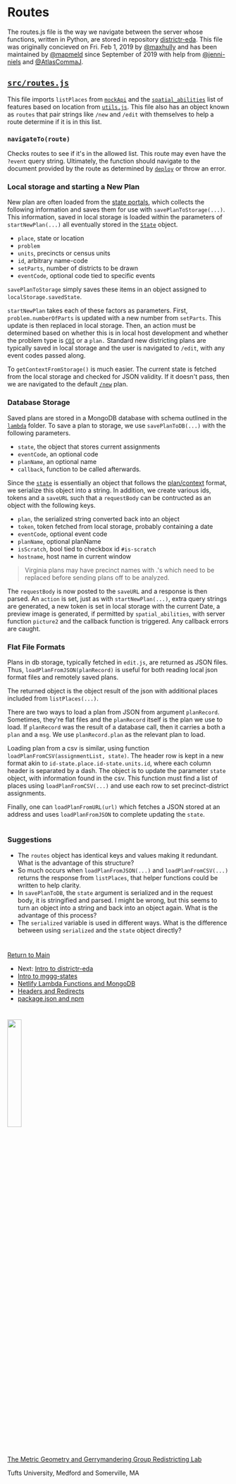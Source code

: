 # Routes

The routes.js file is the way we navigate between the server whose
functions, written in Python, are stored in repository [districtr-eda].
This file was originally concieved on Fri. Feb 1, 2019 by [@maxhully]
and has been maintained by [@mapmeld] since September of 2019 with help
from [@jenni-niels] and [@AtlasCommaJ]. 

## [`src/routes.js`] 

This file imports `listPlaces` from [`mockApi`] and the
[`spatial_abilities`] list of features based on location from
[`utils.js`]. This file also has an object known as `routes` that pair
strings like `/new` and `/edit` with themselves to help a route
determine if it is in this list.

### `navigateTo(route)` 

Checks routes to see if it's in the allowed list. This route may even
have the `?event` query string. Ultimately, the function should navigate
to the document provided by the route as determined by [`deploy`] or
throw an error. 

### Local storage and starting a New Plan

New plan are often loaded from the [state portals], which collects the
following information and saves them for use with
`savePlanToStorage(...)`. This information, saved in local storage is
loaded within the parameters of `startNewPlan(...)` all eventually 
stored in the [`State`] object.

- `place`, state or location
- `problem`
- `units`, precincts or census units
- `id`, arbitrary name-code
- `setParts`, number of districts to be drawn
- `eventCode`, optional code tied to specific events

`savePlanToStorage` simply saves these items in an object assigned to
`localStorage.savedState`.

`startNewPlan` takes each of these factors as parameters. First,
`problem.numberOfParts` is updated with a new number from `setParts`.
This update is then replaced in local storage. Then, an action must be
determined based on whether this is in local host development and
whether the problem type is [`COI`] or a `plan.` Standard new
districting plans are typically saved in local storage and the user is
navigated to `/edit`, with any event codes passed along. 

To `getContextFromStorage()` is much easier. The current state is
fetched from the local storage and checked for JSON validity. If it
doesn't pass, then we are navigated to the default [`/new`] plan. 

### Database Storage

Saved plans are stored in a MongoDB database with schema outlined
in the [`lambda`] folder. To save a plan to storage, we use
`savePlanToDB(...)` with the following parameters.

- `state`, the object that stores current assignments
- `eventCode`, an optional code
- `planName`, an optional name
- `callback`, function to be called afterwards. 

Since the [`state`] is essentially an object that follows the
[plan/context] format, we serialize this object into a string.
In addition, we create various ids, tokens and a `saveURL` such that a
`requestBody` can be contructed as an object with the following keys.

- `plan`, the serialized string converted back into an object
- `token`, token fetched from local storage, probably containing a date
- `eventCode`, optional event code
- `planName`, optional planName
- `isScratch`, bool tied to checkbox id `#is-scratch` 
- `hostname`, host name in current window

> Virginia plans may have precinct names with .'s which need to be replaced
before sending plans off to be analyzed.

The `requestBody` is now posted to the `saveURL` and a response is then
parsed. An `action` is set, just as with `startNewPlan(...)`, extra query
strings are generated, a new token is set in local storage with the current
Date, a preview image is generated, if permitted by `spatial_abilities`, 
with server function `picture2` and the callback function is triggered. Any
callback errors are caught. 

### Flat File Formats

Plans in db storage, typically fetched in `edit.js`, are returned as
JSON files. Thus, `loadPlanFromJSON(planRecord)` is useful for both
reading local json format files and remotely saved plans. 

The returned object is the object result of the json with additional
places included from `listPlaces(...)`. 

There are two ways to load a plan from JSON from argument `planRecord`.
Sometimes, they're flat files and the `planRecord` itself is the plan
we use to load. If `planRecord` was the result of a database call, 
then it carries a both a `plan` and a `msg`. We use `planRecord.plan`
as the relevant plan to load. 

Loading plan from a csv is similar, using function
`loadPlanFromCSV(assignmentList, state)`. The header row is kept in a
new format akin to `id-state.place.id-state.units.id`, where each column
header is separated by a dash. The object is to update the parameter
`state` object, with information found in the csv. This function must
find a list of places using `loadPlanFromCSV(...)` and use each row to
set precinct-district assignments.

Finally, one can `loadPlanFromURL(url)` which fetches a JSON stored at
an address and uses `loadPlanFromJSON` to complete updating the `state`. 

# #

### Suggestions

- The `routes` object has identical keys and values making it redundant.
What is the advantage of this structure?
- So much occurs when `loadPlanFromJSON(...)` and `loadPlanFromCSV(...)`
returns the response from `listPlaces`, that helper functions could be 
written to help clarity.
- In `savePlanToDB`, the `state` argument is serialized and in the
request body, it is stringified and parsed. I might be wrong, but this
seems to turn an object into a string and back into an object again.
What is the advantage of this process?
- The `serialized` variable is used in different ways. What is the
difference between using `serialized` and the `state` object directly?

# # 

[Return to Main](../README.md)
- Next: [Intro to districtr-eda](../09deployment/districtreda.md)
- [Intro to mggg-states](../09deployment/mggg-states.md)
- [Netlify Lambda Functions and MongoDB](../09deployment/mongolambdas.md)
- [Headers and Redirects](../09deployment/headersredirects.md)
- [package.json and npm](../09deployment/package.md)

[@maxhully]: http://github.com/maxhully
[@mapmeld]: http://github.com/mapmeld
[@AtlasCommaJ]: http://github.com/AtlasCommaJ
[@jenni-niels]: http://github.com/jenni-niels

[`State`]: ../01contextplan/state.md
[`state`]: ../01contextplan/state.md
[plan/context]: ../01contextplan/plancontext.md

[`/edit`]: ../02editormap/editor.md
[`/new`]: ../02editormap/initialization.md

[`mockApi`]: ../05landmarks/findplaces.md
[`COI`]: ../05landmarks/coi.md

[state portals]: ../07portals/districtrstateportals.md

[`deploy`]: ../09deployment/headersredirects.md
[`lambda`]: ../09deployment/mongolambdas.md
[districtr-eda]: ../09deployment/districtreda.md

[`utils.js`]: ../10spatialabilities/utils.md
[`spatial_abilities`]: ../10spatialabilities/spatialabilities.md

[`src/routes.js`]: ../../src/routes.js

# #

<img src="../../assets/mggg.svg" width=25%>

[The Metric Geometry and Gerrymandering Group Redistricting Lab](http://mggg.org)

Tufts University, Medford and Somerville, MA